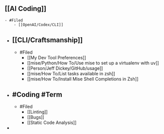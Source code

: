 ## [[AI Coding]]
	- #Filed
		- [[OpenAI/Codex/CLI]]
- ## [[CLI/Craftsmanship]]
	- #Filed
		- [[My Dev Tool Preferences]]
		- [[mise/Python/How To/Use mise to set up a virtualenv with uv]]
		- [[Person/Jeff Dickey/GitHub/usage]]
		- [[mise/How To/List tasks available in zsh]]
		- [[mise/How To/Install Mise Shell Completions in Zsh]]
- ## #Coding #Term
	- #Filed
		- [[Linting]]
		- [[Bugs]]
		- [[Static Code Analysis]]
-